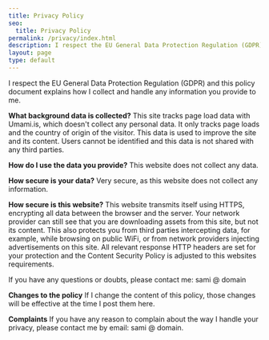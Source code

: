 ```yaml
---
title: Privacy Policy
seo:
  title: Privacy Policy
permalink: /privacy/index.html
description: I respect the EU General Data Protection Regulation (GDPR). This policy document explains how I collect and handle any information you provide to me.
layout: page
type: default
---
```


I respect the EU General Data Protection Regulation (GDPR) and this policy document explains how I collect and handle any information you provide to me.

**What background data is collected?**
This site tracks page load data with Umami.is, which doesn't collect any personal data. It only tracks page loads and the country of origin of the visitor. This data is used to improve the site and its content. Users cannot be identified and this data is not shared with any third parties.

**How do I use the data you provide?**
This website does not collect any data.

**How secure is your data?**
Very secure, as this website does not collect any information.

**How secure is this website?**
This website transmits itself using HTTPS, encrypting all data between the browser and the server. Your network provider can still see that you are downloading assets from this site, but not its content. This also protects you from third parties intercepting data, for example, while browsing on public WiFi, or from network providers injecting advertisements on this site. All relevant response HTTP headers are set for your protection and the Content Security Policy is adjusted to this websites requirements.

If you have any questions or doubts, please contact me: sami @ domain</a>

**Changes to the policy**
If I change the content of this policy, those changes will be effective at the time I post them here.

**Complaints**
If you have any reason to complain about the way I handle your privacy, please contact me by email: sami @ domain</a>.
